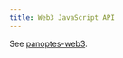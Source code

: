 ```yaml
---
title: Web3 JavaScript API
---
```


See [panoptes-web3](https://panoptes-labs.github.io/panoptes-web3.js/).

